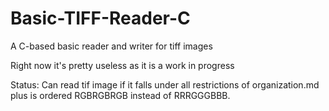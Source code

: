 # Basic-TIFF-Reader-C
A C-based basic reader and writer for tiff images

Right now it's pretty useless as it is a work in progress

Status: Can read tif image if it falls under all restrictions of organization.md plus is ordered RGBRGBRGB instead of RRRGGGBBB.

